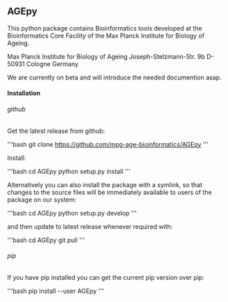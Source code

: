 ## AGEpy

This python package contains Bioinformatics tools developed at the Bioinformatics Core Facility of the Max Planck Institute for Biology of Ageing.

Max Planck Institute for Biology of Ageing
Joseph-Stelzmann-Str. 9b
D-50931 Cologne
Germany

We are currently on beta and will introduce the needed documention asap.

#### Installation

###### github

Get the latest release from github:

'''bash 
git clone https://github.com/mpg-age-bioinformatics/AGEpy
'''

Install:

'''bash
cd AGEpy
python setup.py install 
'''

Alternatively you can also install the package with a symlink, so that changes to the source files will be immediately available to users of the package on our system:

'''bash
cd AGEpy
python setup.py develop
'''

and then update to latest release whenever required with:

'''bash
cd AGEpy
git pull
'''

###### pip

If you have pip installed you can get the current pip version over pip:

'''bash
pip install --user AGEpy
'''






